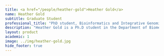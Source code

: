 ```yaml
---
title: <a href="/people/heather-gold">Heather Gold</a>
name: Heather Gold
subtitle: Graduate Student
professional_title: "PhD student, Bioinformatics and Integrative Genomics (BIG) (2017-2020)"  # Joined professional titles
description: "Heather Gold is a Ph.D student in the Department of Biomedical Informatics, working as part of the Brain Somatic Mosaicism Network. Previously, Heather earned her bachelor's degree in computation and neural systems from Caltech (2016), where she conducted research in neurodegenerative disease using high-throughput sequencing technology."
layout: product
academic: 1
image: ../img/heather-gold.jpg
hide_footer: true
---
```

